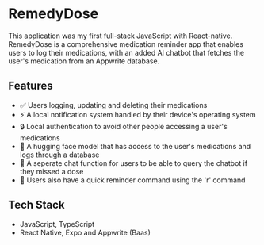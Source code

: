 # RemedyDose

This application was my first full-stack JavaScript with React-native.
RemedyDose is a comprehensive medication reminder app that enables users to log their medications,
with an added AI chatbot that fetches the user's medication from an Appwrite database.

## Features
- ✅ Users logging, updating and deleting their medications
- ⚡ A local notification system handled by their device's operating system
- 🔒 Local authentication to avoid other people accessing a user's medications
- 🤖 A hugging face model that has access to the user's medications and logs through a database
- 📅 A seperate chat function for users to be able to query the chatbot if they missed a dose
- 🌇 Users also have a quick reminder command using the 'r' command

## Tech Stack
- JavaScript, TypeScript
- React Native, Expo and Appwrite (Baas)
